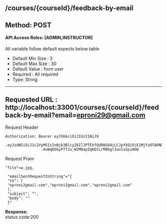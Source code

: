 
##  /courses/{courseId}/feedback-by-email

## Method: POST
#### API Access Roles: [ADMIN,INSTRUCTOR]
All variable follow  default expects below table
* Default Min Size : 3
* Default Max Size : 30
* Default Value : from user
* Required : All required
* Type: String


---
Requested URL : http://localhost:33001/courses/{courseId}/feedback-by-email?email=eproni29@gmail.com<br>
---
Request Header
```
Authorization: Bearer eyJhbGciOiJIUzI1NiJ9
                .eyJzdWIiOiJ1c2VyMSIsInNjb3BlcyI6IlJPTEVfQURNSU4iLCJpYXQiOjE1MjYzOTA0NDMsImV4cCI6MTUyNjQwODQ0M30
                .4uWqKGkyP7TJu_W2M0apZqK6CLrM8bgl3uolo2piHmQ
```
Request Pram
```
"file"=a.jpg,

 "emailSentRequestInString"="{
 "to": [
 "eproni2gmail.com","eproni2gmail.com","eproni2gmail.com"
 ],
 "subject": "",
 "body": ""
 }"
```
**Response:** <br>
status code:200

